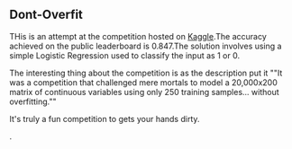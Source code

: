 ## Dont-Overfit
THis is an attempt at the competition hosted on [Kaggle](https://www.kaggle.com/c/dont-overfit-ii).The accuracy achieved on the public leaderboard is 0.847.The solution involves using a simple Logistic Regression used to classify the input as 1 or 0.

The interesting thing about the competition is as the description put it 
""It was a competition that challenged mere mortals to model a 20,000x200 matrix of continuous variables using only 250 training samples... without overfitting.""

It's truly a fun competition to gets your hands dirty.

.
